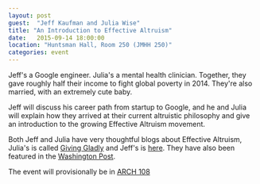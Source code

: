 ```yaml
---
layout: post
guest:  "Jeff Kaufman and Julia Wise"
title: "An Introduction to Effective Altruism"
date:   2015-09-14 18:00:00
location: "Huntsman Hall, Room 250 (JMHH 250)"
categories: event
---
```

Jeff's a Google engineer. Julia's a mental health clinician. Together, they gave roughly half their income to fight global poverty in 2014. They're also married, with an extremely cute baby.

Jeff will discuss his career path from startup to Google, and he and Julia will explain how they arrived at their current altruistic philosophy and give an introduction to the growing Effective Altruism movement.

Both Jeff and Julia have very thoughtful blogs about Effective Altruism, Julia's is called [Giving Gladly](http://www.givinggladly.com/) and Jeff's is [here](http://www.jefftk.com/index). They have also been featured in the [Washington Post](http://www.washingtonpost.com/news/wonkblog/wp/2013/05/31/join-wall-street-save-the-world/).

The event will provisionally be in [ARCH 108](http://www.vpul.upenn.edu/perelmanquad/arch108.php)

